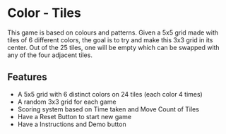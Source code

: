 # Color - Tiles

This game is based on colours and patterns. Given a 5x5 grid made with tiles of 6 different colors, the goal is to try and make this 3x3 grid in its center. Out of the 25 tiles, one will be empty which can be swapped with any of the four adjacent tiles.

## Features
* A 5x5 grid with 6 distinct colors on 24 tiles (each color 4 times)
* A random 3x3 grid for each game
* Scoring system based on Time taken and Move Count of Tiles
* Have a Reset Button to start new game
* Have a Instructions and Demo button